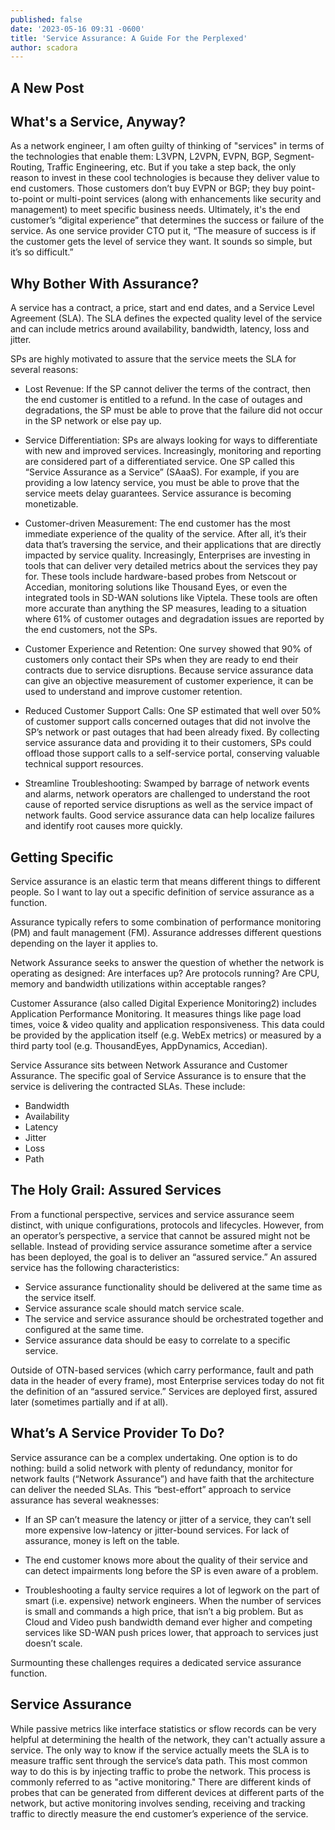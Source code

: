 ```yaml
---
published: false
date: '2023-05-16 09:31 -0600'
title: 'Service Assurance: A Guide For the Perplexed'
author: scadora
---
```

## A New Post


## What's a Service, Anyway?
As a network engineer, I am often guilty of thinking of "services" in terms of the technologies that enable them: L3VPN, L2VPN, EVPN, BGP, Segment-Routing, Traffic Engineering, etc.  But if you take a step back, the only reason to invest in these cool technologies is because they deliver value to end customers. Those customers don’t buy EVPN or BGP; they buy point-to-point or multi-point services (along with enhancements like security and management) to meet specific business needs. Ultimately, it's the end customer’s “digital experience” that determines the success or failure of the service.  As one service provider CTO put it, “The measure of success is if the customer gets the level of service they want. It sounds so simple, but it’s so difficult.” 

## Why Bother With Assurance?

A service has a contract, a price, start and end dates, and a Service Level Agreement (SLA).  The SLA defines the expected quality level of the service and can include metrics around availability, bandwidth, latency, loss and jitter. 

SPs are highly motivated to assure that the service meets the SLA for several reasons: 

- Lost Revenue: If the SP cannot deliver the terms of the contract, then the end customer is entitled to a refund.  In the case of outages and degradations, the SP must be able to prove that the failure did not occur in the SP network or else pay up. 

- Service Differentiation:  SPs are always looking for ways to differentiate with new and improved services.  Increasingly, monitoring and reporting are considered part of a differentiated service.  One SP called this “Service Assurance as a Service” (SAaaS).  For example, if you are providing a low latency service, you must be able to prove that the service meets delay guarantees.  Service assurance is becoming monetizable. 

- Customer-driven Measurement: The end customer has the most immediate experience of the quality of the service.  After all, it’s their data that’s traversing the service, and their applications that are directly impacted by service quality.  Increasingly, Enterprises are investing in tools that can deliver very detailed metrics about the services they pay for.  These tools include hardware-based probes from Netscout or Accedian, monitoring solutions like Thousand Eyes, or even the integrated tools in SD-WAN solutions like Viptela.  These tools are often more accurate than anything the SP measures, leading to a situation where 61% of customer outages and degradation issues are reported by the end customers, not the SPs.  

- Customer Experience and Retention: One survey showed that 90% of customers only contact their SPs when they are ready to end their contracts due to service disruptions.  Because service assurance data can give an objective measurement of customer experience, it can be used to understand and improve customer retention. 

- Reduced Customer Support Calls: One SP estimated that well over 50% of customer support calls concerned outages that did not involve the SP’s network or past outages that had been already fixed.  By collecting service assurance data and providing it to their customers, SPs could offload those support calls to a self-service portal, conserving valuable technical support resources. 

- Streamline Troubleshooting: Swamped by barrage of network events and alarms, network operators are challenged to understand the root cause of reported service disruptions as well as the service impact of network faults.  Good service assurance data can help localize failures and identify root causes more quickly. 

## Getting Specific
Service assurance is an elastic term that means different things to different people.  So I want to lay out a specific definition of service assurance as a function.   

Assurance typically refers to some combination of performance monitoring (PM) and fault management (FM).  Assurance addresses different questions depending on the layer it applies to.   

Network Assurance seeks to answer the question of whether the network is operating as designed: Are interfaces up? Are protocols running?  Are CPU, memory and bandwidth utilizations within acceptable ranges? 

Customer Assurance (also called Digital Experience Monitoring2) includes Application Performance Monitoring.  It measures things like page load times, voice & video quality and application responsiveness.  This data could be provided by the application itself (e.g. WebEx metrics) or measured by a third party tool (e.g. ThousandEyes, AppDynamics, Accedian). 

Service Assurance sits between Network Assurance and Customer Assurance.  The specific goal of Service Assurance is to ensure that the service is delivering the contracted SLAs.  These include: 

- Bandwidth 
- Availability 
- Latency 
- Jitter 
- Loss 
- Path 

## The Holy Grail: Assured Services

From a functional perspective, services and service assurance seem distinct, with unique configurations, protocols and lifecycles.  However, from an operator’s perspective, a service that cannot be assured might not be sellable.  Instead of providing service assurance sometime after a service has been deployed, the goal is to deliver an “assured service.”  An assured service has the following characteristics: 

- Service assurance functionality should be delivered at the same time as the service itself.   
- Service assurance scale should match service scale.
- The service and service assurance should be orchestrated together and configured at the same time. 
- Service assurance data should be easy to correlate to a specific service. 

Outside of OTN-based services (which carry performance, fault and path data in the header of every frame), most Enterprise services today do not fit the definition of an “assured service.”  Services are deployed first, assured later (sometimes partially and if at all).

## What’s A Service Provider To Do? 

Service assurance can be a complex undertaking.  One option is to do nothing: build a solid network with plenty of redundancy, monitor for network faults (“Network Assurance”) and have faith that the architecture can deliver the needed SLAs.  This “best-effort” approach to service assurance has several weaknesses: 

- If an SP can’t measure the latency or jitter of a service, they can’t sell more expensive low-latency or jitter-bound services.  For lack of assurance, money is left on the table. 

- The end customer knows more about the quality of their service and can detect impairments long before the SP is even aware of a problem. 

- Troubleshooting a faulty service requires a lot of legwork on the part of smart (i.e. expensive) network engineers.  When the number of services is small and commands a high price, that isn’t a big problem.  But as Cloud and Video push bandwidth demand ever higher and competing services like SD-WAN push prices lower, that approach to services just doesn’t scale.  

Surmounting these challenges requires a dedicated service assurance function.   

## Service Assurance
While passive metrics like interface statistics or sflow records can be very helpful at determining the health of the network, they can't actually assure a service.  The only way to know if the service actually meets the SLA is to measure traffic sent through the service’s data path.  This most common way to do this is by injecting traffic to probe the network.  This process is commonly referred to as "active monitoring."  There are different kinds of probes that can be generated from different devices at different parts of the network, but active monitoring involves sending, receiving and tracking traffic to directly measure the end customer’s experience of the service.   
